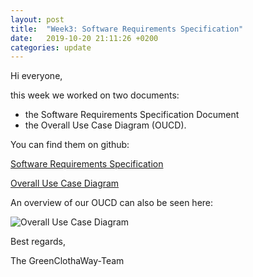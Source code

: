 ```yaml
---
layout: post
title:  "Week3: Software Requirements Specification"
date:   2019-10-20 21:11:26 +0200
categories: update
---
```


Hi everyone,

this week we worked on two documents:
- the Software Requirements Specification Document
- the Overall Use Case Diagram (OUCD).

You can find them on github:

[Software Requirements Specification](https://github.com/GreenClothaWay/Website/blob/master/SRS.md)

[Overall Use Case Diagram](https://github.com/GreenClothaWay/Website/blob/master/doc/GCW_UML.png)

An overview of our OUCD can also be seen here:

![Overall Use Case Diagram](https://raw.githubusercontent.com/GreenClothaWay/Website/master/GCW_UML.png)

Best regards,

The GreenClothaWay-Team
